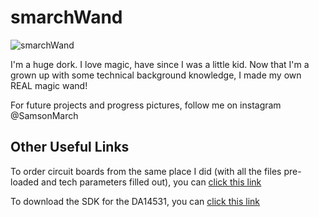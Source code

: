 # smarchWand

![smarchWand](glamourShot.GIF)

I'm a huge dork. I love magic, have since I was a little kid. Now that I'm a grown up with some technical background knowledge, I made my own REAL magic wand!

For future projects and progress pictures, follow me on instagram @SamsonMarch

## Other Useful Links
To order circuit boards from the same place I did (with all the files pre-loaded and tech parameters filled out), you can [click this link](https://www.pcbway.com/project/shareproject/smarchWand.html)

To download the SDK for the DA14531, you can [click this link](https://support.dialog-semiconductor.com/system/files/restricted/SDK_6.0.14.1114.zip)
